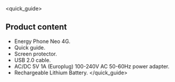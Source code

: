 <quick_guide>
## Product content

* Energy Phone Neo 4G.
* Quick guide.
* Screen protector.
* USB 2.0 cable.
* AC/DC 5V 1A (Europlug) 100-240V AC 50-60Hz power adapter.
* Rechargeable Lithium Battery.
</quick_guide>

